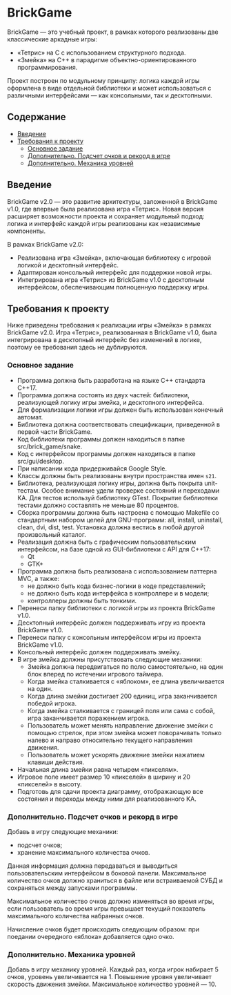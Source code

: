 # BrickGame

BrickGame — это учебный проект, в рамках которого реализованы две классические аркадные игры:

- «Тетрис» на C с использованием структурного подхода.
- «Змейка» на C++ в парадигме объектно-ориентированного программирования.

Проект построен по модульному принципу: логика каждой игры оформлена в виде отдельной библиотеки и может использоваться с различными интерфейсами — как консольными, так и десктопными.

## Содержание

- [Введение](#введение)
- [Требования к проекту](#требования-к-проекту)
  - [Основное задание](#основное-задание)
  - [Дополнительно. Подсчет очков и рекорд в игре](#дополнительно-подсчет-очков-и-рекорд-в-игре)
  - [Дополнительно. Механика уровней](#дополнительно-механика-уровней)

## Введение

BrickGame v2.0 — это развитие архитектуры, заложенной в BrickGame v1.0, где впервые была реализована игра «Тетрис». Новая версия расширяет возможности проекта и сохраняет модульный подход: логика и интерфейс каждой игры реализованы как независимые компоненты.

В рамках BrickGame v2.0:
- Реализована игра «Змейка», включающая библиотеку с игровой логикой и десктопный интерфейс.
- Адаптирован консольный интерфейс для поддержки новой игры.
- Интегрирована игра «Тетрис» из BrickGame v1.0 с десктопным интерфейсом, обеспечивающим полноценную поддержку игры.

## Требования к проекту

Ниже приведены требования к реализации игры «Змейка» в рамках BrickGame v2.0. Игра «Тетрис», реализованная в BrickGame v1.0, была интегрирована в десктопный интерфейс без изменений в логике, поэтому ее требования здесь не дублируются.

### Основное задание

- Программа должна быть разработана на языке C++ стандарта C++17.
- Программа должна состоять из двух частей: библиотеки, реализующей логику игры змейка, и десктопного интерфейса.
- Для формализации логики игры должен быть использован конечный автомат.
- Библиотека должна соответствовать спецификации, приведенной в первой части BrickGame.
- Код библиотеки программы должен находиться в папке src/brick_game/snake.
- Код с интерфейсом программы должен находиться в папке src/gui/desktop.
- При написании кода придерживайся Google Style.
- Классы должны быть реализованы внутри пространства имен `s21`.
- Библиотека, реализующая логику игры, должна быть покрыта unit-тестам. Особое внимание удели проверке состояний и переходами КА. Для тестов используй библиотеку GTest. Покрытие библиотеки тестами должно составлять не меньше 80 процентов.
- Сборка программы должна быть настроена с помощью Makefile со стандартным набором целей для GNU-программ: all, install, uninstall, clean, dvi, dist, test. Установка должна вестись в любой другой произвольный каталог.
- Реализация должна быть с графическим пользовательским интерфейсом, на базе одной из GUI-библиотеки с API для C++17:
  - Qt
  - GTK+
- Программа должна быть реализована с использованием паттерна MVC, а также:
  - не должно быть кода бизнес-логики в коде представлений;
  - не должно быть кода интерфейса в контроллере и в модели;
  - контроллеры должны быть тонкими.
- Перенеси папку библиотеки с логикой игры из проекта BrickGame v1.0.
- Десктопный интерфейс должен поддерживать игру из проекта BrickGame v1.0.
- Перенеси папку с консольным интерфейсом игры из проекта BrickGame v1.0.
- Консольный интерфейс должен поддерживать змейку.
- В игре змейка должны присутствовать следующие механики:
  - Змейка должна передвигаться по полю самостоятельно, на один блок вперед по истечении игрового таймера.
  - Когда змейка сталкивается с «яблоком», ее длина увеличивается на один.
  - Когда длина змейки достигает 200 единиц, игра заканчивается победой игрока.
  - Когда змейка сталкивается с границей поля или сама с собой, игра заканчивается поражением игрока.
  - Пользователь может менять направление движение змейки с помощью стрелок, при этом змейка может поворачивать только налево и направо относительно текущего направления движения.
  - Пользователь может ускорять движение змейки нажатием клавиши действия.
- Начальная длина змейки равна четырем «пикселям».
- Игровое поле имеет размер 10 «пикселей» в ширину и 20 «пикселей» в высоту.
- Подготовь для сдачи проекта диаграмму, отображающую все состояния и переходы между ними для реализованного КА.

### Дополнительно. Подсчет очков и рекорд в игре

Добавь в игру следующие механики:

- подсчет очков;
- хранение максимального количества очков.

Данная информация должна передаваться и выводиться пользовательским интерфейсом в боковой панели. Максимальное количество очков должно храниться в файле или встраиваемой СУБД и сохраняться между запусками программы.

Максимальное количество очков должно изменяться во время игры, если пользователь во время игры превышает текущий показатель максимального количества набранных очков.

Начисление очков будет происходить следующим образом: при поедании очередного «яблока» добавляется одно очко.

### Дополнительно. Механика уровней

Добавь в игру механику уровней. Каждый раз, когда игрок набирает 5 очков, уровень увеличивается на 1. Повышение уровня увеличивает скорость движения змейки. Максимальное количество уровней — 10.
